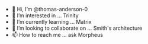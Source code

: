 - 👋 Hi, I’m @thomas-anderson-0
- 👀 I’m interested in ... Trinity
- 🌱 I’m currently learning ... Matrix
- 💞️ I’m looking to collaborate on ... Smith's architecture
- 📫 How to reach me ... ask Morpheus

<!---
thomas-anderson-0/thomas-anderson-0 is a ✨ special ✨ repository because its `README.md` (this file) appears on your GitHub profile.
You can click the Preview link to take a look at your changes.
--->

